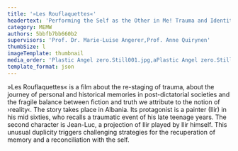```yaml
---
title: '»Les Rouflaquettes«'
headertext: 'Performing the Self as the Other in Me! Trauma and Identity Transition in Experimental Documentary Techniques'
category: MEMW
authors: 5bbfb7bb660b2
supervisors: 'Prof. Dr. Marie-Luise Angerer,Prof. Anne Quirynen'
thumbSize: l
imageTemplate: thumbnail
media_order: 'Plastic Angel zero.Still001.jpg,aPlastic Angel zero.Still001.jpg,Iliri Largohet.jpg,Takeshi Murakami.jpg'
template_format: json
---
```


»Les Rouflaquettes« is a film about the re-staging of trauma, about the journey of personal and historical memories in post-dictatorial societies and the fragile balance between fiction and truth we attribute to the notion of ›reality‹. The story takes place in Albania. Its protagonist is a painter (Ilir) in his mid sixties, who recalls a traumatic event of his late teenage years. The second character is Jean-Luc, a projection of Ilir played by Ilir himself. This unusual duplicity triggers challenging strategies for the recuperation of memory and a reconciliation with the self.